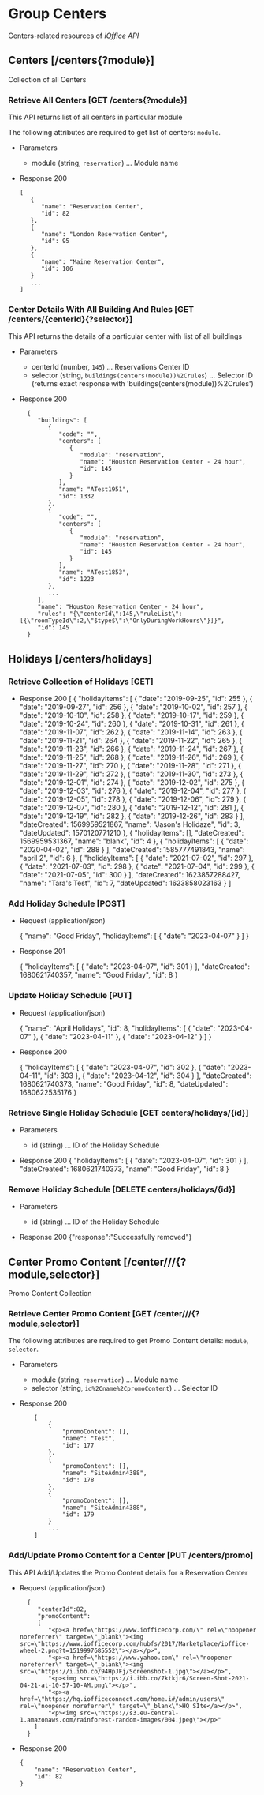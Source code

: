 # Group Centers
Centers-related resources of *iOffice API*

## Centers [/centers{?module}]
Collection of all Centers

### Retrieve All Centers [GET /centers{?module}]
This API returns list of all centers in particular module

The following attributes are required to get list of centers: `module`.

+ Parameters
  + module (string, `reservation`) ... Module name

+ Response 200

      [
         {
            "name": "Reservation Center",
            "id": 82
         },
         {
            "name": "London Reservation Center",
            "id": 95
         },
         {
            "name": "Maine Reservation Center",
            "id": 106
         }
         ...
      ]

### Center Details With All Building And Rules [GET /centers/{centerId}{?selector}]

This API returns the details of a particular center with list of all buildings

+ Parameters
  + centerId (number, `145`) ... Reservations Center ID
  + selector (string, `buildings(centers(module))%2Crules`) ... Selector ID (returns exact response with 'buildings(centers(module))%2Crules')

+ Response 200

        {
           "buildings": [
              {
                 "code": "",
                 "centers": [
                    {
                       "module": "reservation",
                       "name": "Houston Reservation Center - 24 hour",
                       "id": 145
                    }
                 ],
                 "name": "ATest1951",
                 "id": 1332
              },
              {
                 "code": "",
                 "centers": [
                    {
                       "module": "reservation",
                       "name": "Houston Reservation Center - 24 hour",
                       "id": 145
                    }
                 ],
                 "name": "ATest1853",
                 "id": 1223
              },
              ...
           ],
           "name": "Houston Reservation Center - 24 hour",
           "rules": "{\"centerId\":145,\"ruleList\":[{\"roomTypeId\":2,\"$type$\":\"OnlyDuringWorkHours\"}]}",
           "id": 145
        }

## Holidays [/centers/holidays]

### Retrieve Collection of Holidays [GET]

+ Response 200
		[
		  {
			"holidayItems": [
			  {
				"date": "2019-09-25",
				"id": 255
			  },
			  {
				"date": "2019-09-27",
				"id": 256
			  },
			  {
				"date": "2019-10-02",
				"id": 257
			  },
			  {
				"date": "2019-10-10",
				"id": 258
			  },
			  {
				"date": "2019-10-17",
				"id": 259
			  },
			  {
				"date": "2019-10-24",
				"id": 260
			  },
			  {
				"date": "2019-10-31",
				"id": 261
			  },
			  {
				"date": "2019-11-07",
				"id": 262
			  },
			  {
				"date": "2019-11-14",
				"id": 263
			  },
			  {
				"date": "2019-11-21",
				"id": 264
			  },
			  {
				"date": "2019-11-22",
				"id": 265
			  },
			  {
				"date": "2019-11-23",
				"id": 266
			  },
			  {
				"date": "2019-11-24",
				"id": 267
			  },
			  {
				"date": "2019-11-25",
				"id": 268
			  },
			  {
				"date": "2019-11-26",
				"id": 269
			  },
			  {
				"date": "2019-11-27",
				"id": 270
			  },
			  {
				"date": "2019-11-28",
				"id": 271
			  },
			  {
				"date": "2019-11-29",
				"id": 272
			  },
			  {
				"date": "2019-11-30",
				"id": 273
			  },
			  {
				"date": "2019-12-01",
				"id": 274
			  },
			  {
				"date": "2019-12-02",
				"id": 275
			  },
			  {
				"date": "2019-12-03",
				"id": 276
			  },
			  {
				"date": "2019-12-04",
				"id": 277
			  },
			  {
				"date": "2019-12-05",
				"id": 278
			  },
			  {
				"date": "2019-12-06",
				"id": 279
			  },
			  {
				"date": "2019-12-07",
				"id": 280
			  },
			  {
				"date": "2019-12-12",
				"id": 281
			  },
			  {
				"date": "2019-12-19",
				"id": 282
			  },
			  {
				"date": "2019-12-26",
				"id": 283
			  }
			],
			"dateCreated": 1569959521867,
			"name": "Jason's Holidaze",
			"id": 3,
			"dateUpdated": 1570120771210
		  },
		  {
			"holidayItems": [],
			"dateCreated": 1569959531367,
			"name": "blank",
			"id": 4
		  },
		  {
			"holidayItems": [
			  {
				"date": "2020-04-02",
				"id": 288
			  }
			],
			"dateCreated": 1585777491843,
			"name": "april 2",
			"id": 6
		  },
		  {
			"holidayItems": [
			  {
				"date": "2021-07-02",
				"id": 297
			  },
			  {
				"date": "2021-07-03",
				"id": 298
			  },
			  {
				"date": "2021-07-04",
				"id": 299
			  },
			  {
				"date": "2021-07-05",
				"id": 300
			  }
			],
			"dateCreated": 1623857288427,
			"name": "Tara's Test",
			"id": 7,
			"dateUpdated": 1623858023163
		  }
		]

### Add Holiday Schedule [POST]

+ Request (application/json)

	{
	  "name": "Good Friday",
	  "holidayItems": [
		{
		  "date": "2023-04-07"
		}
	  ]
	}
	
+ Response 201
	
	{
	  "holidayItems": [
		{
		  "date": "2023-04-07",
		  "id": 301
		}
	  ],
	  "dateCreated": 1680621740357,
	  "name": "Good Friday",
	  "id": 8
	}

### Update Holiday Schedule [PUT]

+ Request (application/json)

	{
	  "name": "April Holidays",
	  "id": 8,
	  "holidayItems": [
		{
		  "date": "2023-04-07"
		},
		{
		  "date": "2023-04-11"
		},
		{
		  "date": "2023-04-12"
		}
	  ]
	}
	
+ Response 200
	
	{
	  "holidayItems": [
		{
		  "date": "2023-04-07",
		  "id": 302
		},
		{
		  "date": "2023-04-11",
		  "id": 303
		},
		{
		  "date": "2023-04-12",
		  "id": 304
		}
	  ],
	  "dateCreated": 1680621740373,
	  "name": "Good Friday",
	  "id": 8,
	  "dateUpdated": 1680622535176
	}
	
### Retrieve Single Holiday Schedule [GET centers/holidays/{id}]

+ Parameters
    + id (string) ... ID of the Holiday Schedule

+ Response 200
	{
	  "holidayItems": [
		{
		  "date": "2023-04-07",
		  "id": 301
		}
	  ],
	  "dateCreated": 1680621740373,
	  "name": "Good Friday",
	  "id": 8
	}
	
### Remove Holiday Schedule [DELETE centers/holidays/{id}]

+ Parameters
    + id (string) ... ID of the Holiday Schedule

+ Response 200
	{"response":"Successfully removed"}

## Center Promo Content [/center///{?module,selector}]
Promo Content Collection          

### Retrieve Center Promo Content [GET /center///{?module,selector}]
The following attributes are required to get Promo Content details: `module`, `selector`.

+ Parameters
  + module (string, `reservation`) ... Module name
  + selector (string, `id%2Cname%2CpromoContent`) ... Selector ID

+ Response 200

          [
              {
                  "promoContent": [],
                  "name": "Test",
                  "id": 177
              },
              {
                  "promoContent": [],
                  "name": "SiteAdmin4388",
                  "id": 178
              },
              {
                  "promoContent": [],
                  "name": "SiteAdmin4388",
                  "id": 179
              }
              ...
          ]

### Add/Update Promo Content for a Center [PUT /centers/promo]

This API Add/Updates the Promo Content details for a Reservation Center

+ Request (application/json)

        {
           "centerId":82,
           "promoContent": 
           [
              "<p><a href=\"https://www.iofficecorp.com/\" rel=\"noopener noreferrer\" target=\"_blank\"><img src=\"https://www.iofficecorp.com/hubfs/2017/Marketplace/ioffice-wheel-2.png?t=1519997685552\"></a></p>",
              "<p><a href=\"https://www.yahoo.com\" rel=\"noopener noreferrer\" target=\"_blank\"><img src=\"https://i.ibb.co/94HpJFj/Screenshot-1.jpg\"></a></p>",
              "<p><img src=\"https://i.ibb.co/7ktkjr6/Screen-Shot-2021-04-21-at-10-57-10-AM.png\"></p>",
              "<p><a href=\"https://hq.iofficeconnect.com/home.i#/admin/users\" rel=\"noopener noreferrer\" target=\"_blank\">HQ SIte</a></p>",
              "<p><img src=\"https://s3.eu-central-1.amazonaws.com/rainforest-random-images/004.jpeg\"></p>"
          ]
        }

+ Response 200

      {
          "name": "Reservation Center",
          "id": 82
      }